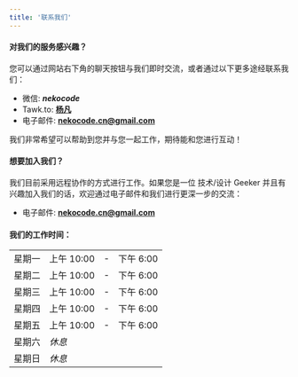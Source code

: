 ```yaml
---
title: '联系我们'
---
```


#### 对我们的服务感兴趣？

您可以通过网站右下角的聊天按钮与我们即时交流，或者通过以下更多途经联系我们：

* 微信: ***nekocode***
* Tawk.to: **<a href="https://tawk.to/nekocode" target="_blank">杨凡</a>**
* 电子邮件: **[nekocode.cn@gmail.com](mailto:nekocode.cn@gmail.com)**

我们非常希望可以帮助到您并与您一起工作，期待能和您进行互动！


#### 想要加入我们？

我们目前采用远程协作的方式进行工作。如果您是一位 技术/设计 Geeker 并且有兴趣加入我们的话，欢迎通过电子邮件和我们进行更深一步的交流：

* 电子邮件: **[nekocode.cn@gmail.com](mailto:nekocode.cn@gmail.com)**

<h4 class="mt-4 mb-2"><i class="icon-clock"></i>我们的工作时间：</h4>
<table class="table table-sm opening-hours-table">
  <tr>
    <td class="day font-weight-bold">星期一</td>
    <td class="opens">上午 10:00</td>
    <td>-</td>
    <td class="closes">下午 6:00</td>
  </tr>
  <tr>
    <td class="day font-weight-bold">星期二</td>
    <td class="opens">上午 10:00</td>
    <td>-</td>
    <td class="closes">下午 6:00</td>
  </tr>
  <tr>
    <td class="day font-weight-bold">星期三</td>
    <td class="opens">上午 10:00</td>
    <td>-</td>
    <td class="closes">下午 6:00</td>
  </tr>
  <tr>
    <td class="day font-weight-bold">星期四</td>
    <td class="opens">上午 10:00</td>
    <td>-</td>
    <td class="closes">下午 6:00</td>
  </tr>
  <tr>
    <td class="day font-weight-bold">星期五</td>
    <td class="opens">上午 10:00</td>
    <td>-</td>
    <td class="closes">下午 6:00</td>
  </tr>
  <tr>
    <td class="day font-weight-bold">星期六</td>
    <td class="opens"><em>休息</em></td>
    <td></td>
    <td class="closes"></td>
  </tr>
  <tr>
    <td class="day font-weight-bold">星期日</td>
    <td class="opens"><em>休息</em></td>
    <td> </td>
    <td class="closes"></td>
  </tr>
</table>